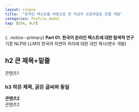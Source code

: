 ```yaml
---
layout: single
title:  "온라인 텍스트를 바탕으로 한 작성자 프로파일링 모델 개발"
categories: Profile_model
tag: [EDA, NLP]
---
```

{: .notice--primary} 
**Part 01. 한국어 온라인 텍스트에 대한 탐색적 연구**<br>
기존 NLP와 LLM의 한국어 자연어 처리에 대한 대안 제시(변수 개발)<br>

## h2 큰 제목+밑줄
콘텐츠1

### h3 작은 제목, 굵은 글씨와 동일
**콘텐츠2**<br>
콘텐츠2
